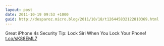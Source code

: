 ```yaml
---
layout: post
date: 2011-10-19 09:53 +1000
guid: http://desparoz.micro.blog/2011/10/18/t126445832122810369.html
---
```

Great iPhone 4s Security Tip: Lock Siri When You Lock Your Phone! [t.co/sK88EML7](http://t.co/sK88EML7)
